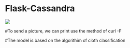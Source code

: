 # Flask-Cassandra

![](https://github.com/celestinehhh/images-folder/blob/master/Flask-Cassandra/demonstration.gif)

#To send a picture, we can print use the method of curl -F

#The model is based on the algorithim of cloth classification

